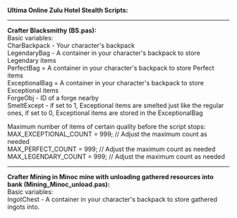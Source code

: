 **Ultima Online Zulu Hotel Stealth Scripts:**
***
        
**Crafter Blacksmithy (BS.pas):**        
Basic variables:    
CharBackpack - Your character's backpack    
LegendaryBag - A container in your character's backpack to store Legendary items    
PerfectBag = A container in your character's backpack to store Perfect items    
ExceptionalBag = A container in your character's backpack to store Exceptional items    
ForgeObj - ID of a forge nearby    
SmeltExcept - if set to 1, Exceptional items are smelted just like the regular ones, if set to 0, Exceptional items are stored in the ExceptionalBag    
    
Maximum number of items of certain quality before the script stops:    
MAX_EXCEPTIONAL_COUNT = 999; // Adjust the maximum count as needed    
MAX_PERFECT_COUNT = 999; // Adjust the maximum count as needed    
MAX_LEGENDARY_COUNT = 999; // Adjust the maximum count as needed    
***    


**Crafter Mining in Minoc mine with unloading gathered resources into bank (Mining_Minoc_unload.pas):**        
Basic variables:    
IngotChest - A container in your character's backpack to store gathered ingots into.
